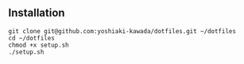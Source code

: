 ## Installation
```
git clone git@github.com:yoshiaki-kawada/dotfiles.git ~/dotfiles
cd ~/dotfiles
chmod +x setup.sh
./setup.sh
```


